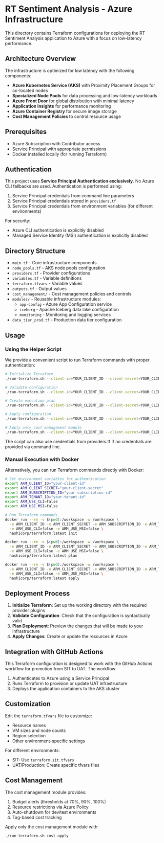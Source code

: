 # RT Sentiment Analysis - Azure Infrastructure

This directory contains Terraform configurations for deploying the RT Sentiment Analysis application to Azure with a focus on low-latency performance.

## Architecture Overview

The infrastructure is optimized for low latency with the following components:

- **Azure Kubernetes Service (AKS)** with Proximity Placement Groups for co-located nodes
- **Specialized Node Pools** for data processing and low-latency workloads
- **Azure Front Door** for global distribution with minimal latency
- **Application Insights** for performance monitoring
- **Azure Container Registry** for secure image storage
- **Cost Management Policies** to control resource usage

## Prerequisites

- Azure Subscription with Contributor access
- Service Principal with appropriate permissions
- Docker installed locally (for running Terraform)

## Authentication

This project uses **Service Principal Authentication exclusively**. No Azure CLI fallbacks are used. Authentication is performed using:

1. Service Principal credentials from command line parameters
2. Service Principal credentials stored in `providers.tf`
3. Service Principal credentials from environment variables (for different environments)

For security:
- Azure CLI authentication is explicitly disabled
- Managed Service Identity (MSI) authentication is explicitly disabled

## Directory Structure

- `main.tf` - Core infrastructure components
- `node_pools.tf` - AKS node pools configuration
- `providers.tf` - Provider configurations
- `variables.tf` - Variable definitions
- `terraform.tfvars` - Variable values
- `outputs.tf` - Output values
- `cost_management/` - Cost management policies and controls
- `modules/` - Reusable infrastructure modules:
  - `app-config` - Azure App Configuration service
  - `iceberg` - Apache Iceberg data lake configuration
  - `monitoring` - Monitoring and logging services
- `data_tier_prod.tf` - Production data tier configuration

## Usage

### Using the Helper Script

We provide a convenient script to run Terraform commands with proper authentication:

```bash
# Initialize Terraform
./run-terraform.sh --client-id=YOUR_CLIENT_ID --client-secret=YOUR_CLIENT_SECRET init

# Validate configuration
./run-terraform.sh --client-id=YOUR_CLIENT_ID --client-secret=YOUR_CLIENT_SECRET validate

# Create execution plan
./run-terraform.sh --client-id=YOUR_CLIENT_ID --client-secret=YOUR_CLIENT_SECRET plan

# Apply configuration
./run-terraform.sh --client-id=YOUR_CLIENT_ID --client-secret=YOUR_CLIENT_SECRET apply

# Apply only cost management module
./run-terraform.sh --client-id=YOUR_CLIENT_ID --client-secret=YOUR_CLIENT_SECRET cost-apply
```

The script can also use credentials from providers.tf if no credentials are provided via command line.

### Manual Execution with Docker

Alternatively, you can run Terraform commands directly with Docker:

```bash
# Set environment variables for authentication
export ARM_CLIENT_ID="your-client-id"
export ARM_CLIENT_SECRET="your-client-secret"
export ARM_SUBSCRIPTION_ID="your-subscription-id"
export ARM_TENANT_ID="your-tenant-id"
export ARM_USE_CLI=false
export ARM_USE_MSI=false

# Run Terraform commands
docker run --rm -v $(pwd):/workspace -w /workspace \
  -e ARM_CLIENT_ID -e ARM_CLIENT_SECRET -e ARM_SUBSCRIPTION_ID -e ARM_TENANT_ID \
  -e ARM_USE_CLI=false -e ARM_USE_MSI=false \
  hashicorp/terraform:latest init

docker run --rm -v $(pwd):/workspace -w /workspace \
  -e ARM_CLIENT_ID -e ARM_CLIENT_SECRET -e ARM_SUBSCRIPTION_ID -e ARM_TENANT_ID \
  -e ARM_USE_CLI=false -e ARM_USE_MSI=false \
  hashicorp/terraform:latest plan

docker run --rm -v $(pwd):/workspace -w /workspace \
  -e ARM_CLIENT_ID -e ARM_CLIENT_SECRET -e ARM_SUBSCRIPTION_ID -e ARM_TENANT_ID \
  -e ARM_USE_CLI=false -e ARM_USE_MSI=false \
  hashicorp/terraform:latest apply
```

## Deployment Process

1. **Initialize Terraform**: Set up the working directory with the required provider plugins
2. **Validate Configuration**: Check that the configuration is syntactically valid
3. **Plan Deployment**: Preview the changes that will be made to your infrastructure
4. **Apply Changes**: Create or update the resources in Azure

## Integration with GitHub Actions

This Terraform configuration is designed to work with the GitHub Actions workflow for promotion from SIT to UAT. The workflow:

1. Authenticates to Azure using a Service Principal
2. Runs Terraform to provision or update UAT infrastructure
3. Deploys the application containers to the AKS cluster

## Customization

Edit the `terraform.tfvars` file to customize:

- Resource names
- VM sizes and node counts
- Region selection
- Other environment-specific settings

For different environments:
- SIT: Use `terraform.sit.tfvars`
- UAT/Production: Create specific tfvars files

## Cost Management

The cost management module provides:

1. Budget alerts (thresholds at 70%, 90%, 100%)
2. Resource restrictions via Azure Policy
3. Auto-shutdown for dev/test environments
4. Tag-based cost tracking

Apply only the cost management module with:

```bash
./run-terraform.sh cost-apply
```